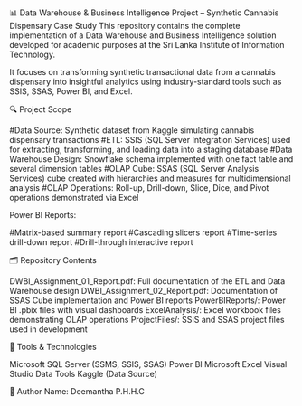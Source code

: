 📊 Data Warehouse & Business Intelligence Project – Synthetic Cannabis Dispensary Case Study
This repository contains the complete implementation of a Data Warehouse and Business Intelligence solution developed for academic purposes at the Sri Lanka Institute of Information Technology.

It focuses on transforming synthetic transactional data from a cannabis dispensary into insightful analytics using industry-standard tools such as SSIS, SSAS, Power BI, and Excel.

🔍 Project Scope

#Data Source: Synthetic dataset from Kaggle simulating cannabis dispensary transactions
#ETL: SSIS (SQL Server Integration Services) used for extracting, transforming, and loading data into a staging database
#Data Warehouse Design: Snowflake schema implemented with one fact table and several dimension tables
#OLAP Cube: SSAS (SQL Server Analysis Services) cube created with hierarchies and measures for multidimensional analysis
#OLAP Operations: Roll-up, Drill-down, Slice, Dice, and Pivot operations demonstrated via Excel

Power BI Reports:

  #Matrix-based summary report
  #Cascading slicers report
  #Time-series drill-down report
  #Drill-through interactive report

🗂️ Repository Contents

DWBI_Assignment_01_Report.pdf: Full documentation of the ETL and Data Warehouse design
DWBI_Assignment_02_Report.pdf: Documentation of SSAS Cube implementation and Power BI reports
PowerBIReports/: Power BI .pbix files with visual dashboards
ExcelAnalysis/: Excel workbook files demonstrating OLAP operations
ProjectFiles/: SSIS and SSAS project files used in development


🚀 Tools & Technologies

Microsoft SQL Server (SSMS, SSIS, SSAS)
Power BI
Microsoft Excel
Visual Studio Data Tools
Kaggle (Data Source)

📌 Author
Name: Deemantha P.H.H.C


